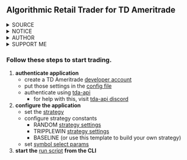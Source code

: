 ## Algorithmic Retail Trader for TD Ameritrade
<details><summary>SOURCE</summary>
<p>

- https://github.com/PeaceLaced/tda-art
</p></details>

<details><summary>NOTICE</summary>
<p>

- for educational purposes only
- not financial advice
</p></details>

<details><summary>AUTHOR</summary>
<p>

- Brandon Black (PeaceLaced)
</p></details>

<details><summary>SUPPORT ME</summary>
<p>

- https://www.twitch.tv/peacelaced
- https://www.patreon.com/peacelaced
- Donate Crypto:
    - WAX: rd2wo.wam
    - CoinBase: @peacelaced
    - MetaMask: 0x567ec43065991e4269Be19F4aEcac8C93c587619
</p></details>

### Follow these steps to start trading.
1) **authenticate application**
   - create a TD Ameritrade [developer account](https://developer.tdameritrade.com/)
   - put those settings in the [config file](https://github.com/PeaceLaced/tda-art/blob/main/z_art/td_ameritrade/config_td_ameritrade.py)
   - authenticate using [tda-api](https://github.com/alexgolec/tda-api)
       - for help with this, visit [tda-api discord](https://discord.gg/BEr6y6Xqyv)
2) **configure the application**
   - set the [strategy](https://github.com/PeaceLaced/tda-art/blob/main/z_art/__main__.py)
   - configure strategy constants
       - RANDOM [strategy settings](https://github.com/PeaceLaced/tda-art/blob/main/z_art/strategy_select/strat_random/main_strat_random.py)
       - TRIPPLEWIN [strategy settings](https://github.com/PeaceLaced/tda-art/blob/main/z_art/strategy_select/strat_tripplewin/main_strat_tripplewin.py)
       - BASELINE (or use this template to build your own strategy)
   - set [symbol select params](https://github.com/PeaceLaced/tda-art/blob/main/z_art/symbol_select/main_symbol_select.py)
3) **start the** [run script](https://github.com/PeaceLaced/tda-art/blob/main/run_algorithmic_retail_trader.py) **from the CLI**
